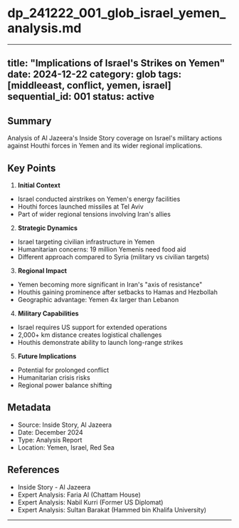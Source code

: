 # dp_241222_001_glob_israel_yemen_analysis.md

---
title: "Implications of Israel's Strikes on Yemen"
date: 2024-12-22
category: glob
tags: [middleeast, conflict, yemen, israel]
sequential_id: 001
status: active
---

## Summary

Analysis of Al Jazeera's Inside Story coverage on Israel's military actions against Houthi forces in Yemen and its wider regional implications.

## Key Points

1. **Initial Context**
- Israel conducted airstrikes on Yemen's energy facilities
- Houthi forces launched missiles at Tel Aviv
- Part of wider regional tensions involving Iran's allies

2. **Strategic Dynamics**
- Israel targeting civilian infrastructure in Yemen
- Humanitarian concerns: 19 million Yemenis need food aid
- Different approach compared to Syria (military vs civilian targets)

3. **Regional Impact**
- Yemen becoming more significant in Iran's "axis of resistance"
- Houthis gaining prominence after setbacks to Hamas and Hezbollah
- Geographic advantage: Yemen 4x larger than Lebanon

4. **Military Capabilities**
- Israel requires US support for extended operations
- 2,000+ km distance creates logistical challenges
- Houthis demonstrate ability to launch long-range strikes

5. **Future Implications**
- Potential for prolonged conflict
- Humanitarian crisis risks
- Regional power balance shifting

## Metadata

- Source: Inside Story, Al Jazeera
- Date: December 2024
- Type: Analysis Report
- Location: Yemen, Israel, Red Sea

## References

- Inside Story - Al Jazeera
- Expert Analysis: Faria Al (Chattam House)
- Expert Analysis: Nabil Kurri (Former US Diplomat)
- Expert Analysis: Sultan Barakat (Hammed bin Khalifa University)

---